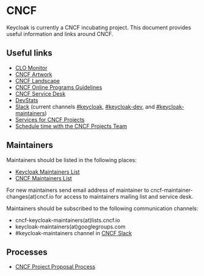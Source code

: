 # CNCF

Keycloak is currently a CNCF incubating project. This document provides useful information and links around CNCF.

## Useful links

* [CLO Monitor](https://clomonitor.io/projects/cncf/keycloak)
* [CNCF Artwork](https://github.com/cncf/artwork/tree/master/projects/keycloak)
* [CNCF Landscape](https://landscape.cncf.io/?selected=keycloak)
* [CNCF Online Programs Guidelines](https://github.com/cncf/foundation/blob/main/online-programs-guidelines.md)
* [CNCF Service Desk](https://cncfservicedesk.atlassian.net/servicedesk/customer/portals)
* [DevStats](https://keycloak.devstats.cncf.io/)
* [Slack](https://cloud-native.slack.com/) (current channels [#keycloak](https://cloud-native.slack.com/archives/C056HC17KK9), [#keycloak-dev](https://cloud-native.slack.com/archives/C056XU905S6), and [#keycloak-maintainers](https://cloud-native.slack.com/archives/C056HBTMJVD))
* [Services for CNCF Projects](https://www.cncf.io/services-for-projects/)
* [Schedule time with the CNCF Projects Team](http://project-meetings.cncf.io/)

## Maintainers

Maintainers should be listed in the following places:

* [Keycloak Maintainers List](https://github.com/keycloak/keycloak/blob/main/MAINTAINERS.md)
* [CNCF Maintainers List](https://maintainers.cncf.io/)

For new maintainers send email address of maintainer to cncf-maintainer-changes(at)cncf.io for access to maintainers
mailing list and service desk.

Maintainers should be subscribed to the following communication channels:

* cncf-keycloak-maintainers(at)lists.cncf.io
* keycloak-maintainers(at)googlegroups.com
* #keycloak-maintainers channel in [CNCF Slack](https://cloud-native.slack.com/)

## Processes

* [CNCF Project Proposal Process](https://github.com/cncf/toc/blob/main/process/project_proposals.md#introduction)
